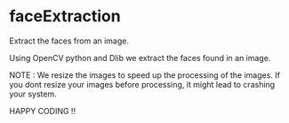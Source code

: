 # faceExtraction
Extract the faces from an image.

Using OpenCV python and Dlib we extract the faces found in an image.

NOTE : We resize the images to speed up the processing of the images. If you dont resize your images before processing, it might lead to crashing your system.

HAPPY CODING !!
